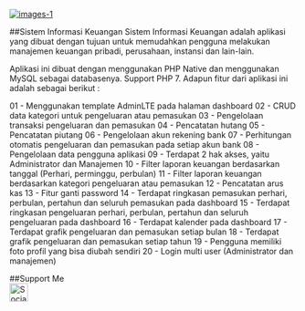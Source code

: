 <a href="https://github.com/Setiawan007/"><img src="https://github.com/Setiawan007/Sistem-Informasi-Keuangan/SS.png" alt="images-1" border="0"></a>

##Sistem Informasi Keuangan
Sistem Informasi Keuangan adalah aplikasi yang dibuat dengan tujuan untuk memudahkan pengguna melakukan manajemen keuangan pribadi, perusahaan, instansi dan lain-lain.

Aplikasi ini dibuat dengan menggunakan PHP Native dan menggunakan MySQL sebagai databasenya. Support PHP 7. Adapun fitur dari aplikasi ini adalah sebagai berikut :

01 - Menggunakan template AdminLTE pada halaman dashboard
02 - CRUD data kategori untuk pengeluaran atau pemasukan
03 - Pengelolaan transaksi pengeluaran dan pemasukan
04 - Pencatatan hutang
05 - Pencatatan piutang
06 - Pengelolaan akun rekening bank
07 - Perhitungan otomatis pengeluaran dan pemasukan pada setiap akun bank
08 - Pengelolaan data pengguna aplikasi
09 - Terdapat 2 hak akses, yaitu Administrator dan Manajemen
10 - Filter laporan keuangan berdasarkan tanggal (Perhari, perminggu, perbulan)
11 - Filter laporan keuangan berdasarkan kategori pengeluaran atau pemasukan
12 - Pencatatan arus kas
13 - Fitur ganti password
14 - Terdapat ringkasan pemasukan perhari, perbulan, pertahun dan seluruh pemasukan pada dashboard
15 - Terdapat ringkasan pengeluaran perhari, perbulan, pertahun dan seluruh pengeluaran pada dashboard
16 - Terdapat kalender pada dashboard
17 - Terdapat grafik pengeluaran dan pemasukan setiap bulan
18 - Terdapat grafik pengeluaran dan pemasukan setiap tahun
19 - Pengguna memiliki foto profil yang bisa diubah sendiri
20 - Login multi user (Administrator dan manajemen)

##Support Me
<br>
<a href="https://sociabuzz.com/setiawan007/support" target="_blank"><img src="https://img.shields.io/badge/Buy_Me_A_Coffee-FFDD00?style=for-the-badge&logo=buy-me-a-coffee&logoColor=black" height="32px" alt="Sociabuzz"></a>